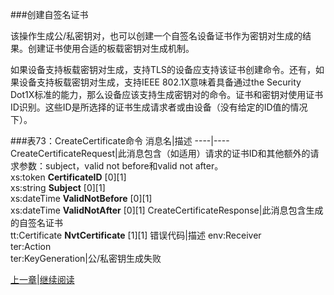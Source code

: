 ###创建自签名证书

该操作生成公/私密钥对，也可以创建一个自签名设备证书作为密钥对生成的结果。创建证书使用合适的板载密钥对生成机制。

如果设备支持板载密钥对生成，支持TLS的设备应支持该证书创建命令。还有，如果设备支持板载密钥对生成，支持IEEE 802.1X意味着具备通过the Security Dot1X标准的能力，那么设备应该支持生成密钥对的命令。证书和密钥对使用证书ID识别。这些ID是所选择的证书生成请求者或由设备（没有给定的ID值的情况下）。


###表73：CreateCertificate命令
消息名|描述
----|----
CreateCertificateRequest|此消息包含（如适用）请求的证书ID和其他额外的请求参数：subject，valid not before和valid not after。<br />xs:token **CertificateID** [0][1]<br />xs:string **Subject** [0][1]<br />xs:dateTime **ValidNotBefore** [0][1]<br />xs:dateTime **ValidNotAfter** [0][1]
CreateCertificateResponse|此消息包含生成的自签名证书<br />tt:Certificate **NvtCertificate** [1][1]
错误代码|描述
env:Receiver<br />ter:Action<br />ter:KeyGeneration|公/私密钥生成失败





[上一章](08.04.07.md)|[继续阅读](08.04.09.md)



